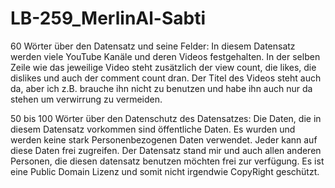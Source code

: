 # LB-259_MerlinAl-Sabti

60 Wörter über den Datensatz und seine Felder:
In diesem Datensatz werden viele YouTube Kanäle und deren Videos festgehalten.
In der selben Zeile wie das jeweilige Video steht zusätzlich der view count, die likes, die dislikes und auch der comment count dran.
Der Titel des Videos steht auch da, aber ich z.B. brauche ihn nicht zu benutzen und habe ihn auch nur da stehen um verwirrung zu vermeiden.

50 bis 100 Wörter über den Datenschutz des Datensatzes:
Die Daten, die in diesem Datensatz vorkommen sind öffentliche Daten.
Es wurden und werden keine stark Personenbezogenen Daten verwendet.
Jeder kann auf diese Daten frei zugreifen.
Der Datensatz stand mir und auch allen anderen Personen, die diesen datensatz benutzen möchten frei zur verfügung.
Es ist eine Public Domain Lizenz und somit nicht irgendwie CopyRight geschützt.
